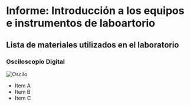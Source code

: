 # Informe: Introducción a los equipos e instrumentos de laboartorio

##  Lista de materiales utilizados en el laboratorio

###  Osciloscopio Digital
![Oscilo]([![Whats-App-Image-2024-01-12-at-17-45-48.jpg](https://i.postimg.cc/fRhnV4rK/Whats-App-Image-2024-01-12-at-17-45-48.jpg)](https://postimg.cc/7fXQRRDG))


*  Item A
*  Item B
*  Item C
